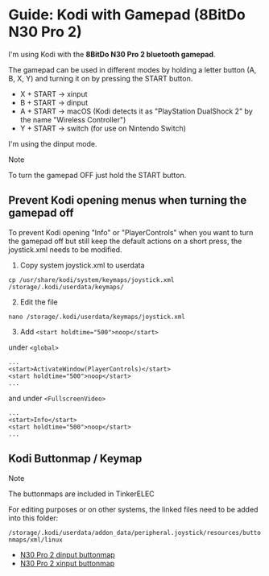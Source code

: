 # Guide: Kodi with Gamepad (8BitDo N30 Pro 2)

I'm using Kodi with the **8BitDo N30 Pro 2 bluetooth gamepad**.

The gamepad can be used in different modes by holding a letter button (A, B, X, Y) and turning it on by pressing the START button.

- X + START -> xinput
- B + START -> dinput
- A + START -> macOS (Kodi detects it as "PlayStation DualShock 2" by the name "Wireless Controller")
- Y + START -> switch (for use on Nintendo Switch)

I'm using the dinput mode.

> [!NOTE]
> To turn the gamepad OFF just hold the START button.

## Prevent Kodi opening menus when turning the gamepad off

To prevent Kodi opening "Info" or "PlayerControls" when you want to turn the gamepad off but still keep the default actions on a short press, the joystick.xml needs to be modified.

1. Copy system joystick.xml to userdata

`cp /usr/share/kodi/system/keymaps/joystick.xml /storage/.kodi/userdata/keymaps/`

2. Edit the file

`nano /storage/.kodi/userdata/keymaps/joystick.xml`

3. Add `<start holdtime="500">noop</start>`

under `<global>`
```
...
<start>ActivateWindow(PlayerControls)</start>
<start holdtime="500">noop</start>
...
```

and under `<FullscreenVideo>`
```
...
<start>Info</start>
<start holdtime="500">noop</start>
...
```

## Kodi Buttonmap / Keymap

> [!NOTE]
> The buttonmaps are included in TinkerELEC

For editing purposes or on other systems, the linked files need to be added into this folder:

`/storage/.kodi/userdata/addon_data/peripheral.joystick/resources/buttonmaps/xml/linux`

- [N30 Pro 2 dinput buttonmap](8BitDo_N30_Pro_2_16b_8a.xml)
- [N30 Pro 2 xinput buttonmap](8BitDo_N30_Pro_2_10b_8a.xml)

